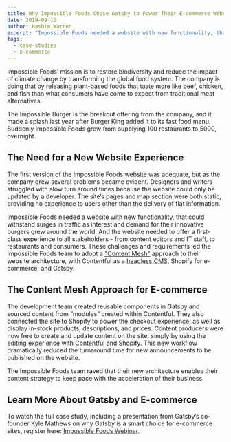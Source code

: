 ```yaml
---
title: Why Impossible Foods Chose Gatsby to Power Their E-commerce Website Relaunch
date: 2019-09-16
author: Hashim Warren
excerpt: "Impossible Foods needed a website with new functionality, that could withstand surges in traffic. These challenges and requirements led the Impossible Foods team to adopt a Content Mesh approach to their website architecture."
tags:
  - case-studies
  - e-commerce
---
```


Impossible Foods’ mission is to restore biodiversity and reduce the impact of climate change by transforming the global food system. The company is doing that by releasing plant-based foods that taste more like beef, chicken, and fish than what consumers have come to expect from traditional meat alternatives.

The Impossible Burger is the breakout offering from the company, and it made a splash last year after Burger King added it to its fast food menu. Suddenly Impossible Foods grew from supplying 100 restaurants to 5000, overnight.

## The Need for a New Website Experience

The first version of the Impossible Foods website was adequate, but as the company grew several problems became evident. Designers and writers struggled with slow turn around times because the website could only be updated by a developer. The site’s pages and map section were both static, providing no experience to users other than the delivery of flat information.

Impossible Foods needed a website with new functionality, that could withstand surges in traffic as interest and demand for their innovative burgers grew around the world. And the website needed to offer a first-class experience to all stakeholders - from content editors and IT staff, to restaurants and consumers. These challenges and requirements led the Impossible Foods team to adopt a ["Content Mesh"](/blog/2018-10-04-journey-to-the-content-mesh) approach to their website architecture, with Contentful as a [headless CMS](/docs/headless-cms), Shopify for e-commerce, and Gatsby.

## The Content Mesh Approach for E-commerce

The development team created reusable components in Gatsby and sourced content from “modules” created within Contentful. They also connected the site to Shopify to power the checkout experience, as well as display in-stock products, descriptions, and prices. Content producers were now free to create and update content on the site, simply by using the editing experience with Contentful and Shopify. This new workflow dramatically reduced the turnaround time for new announcements to be published on the website.

The Impossible Foods team raved that their new architecture enables their content strategy to keep pace with the acceleration of their business.

## Learn More About Gatsby and E-commerce

To watch the full case study, including a presentation from Gatsby’s co-founder Kyle Mathews on why Gatsby is a smart choice for e-commerce sites, register here: [Impossible Foods Webinar](https://www.gatsbyjs.com/impossible-foods-webinar/).
